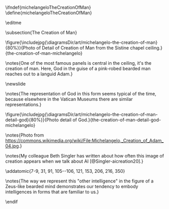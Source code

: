 \ifndef{michelangeloTheCreationOfMan}
\define{michelangeloTheCreationOfMan}

\editme

\subsection{The Creation of Man}

\figure{\includejpg{\diagramsDir/art/michelangelo-the-creation-of-man}{80%}}{Photo of Detail of Creation of Man from the Sistine chapel ceiling.}{the-creation-of-man-michelangelo}

\notes{One of the most famous panels is central in the ceiling, it's the creation of man. Here, God in the guise of a pink-robed bearded man reaches out to a languid Adam.}

\newslide

\notes{The representation of God in this form seems typical of the time, because elsewhere in the Vatican Museums there are similar representations.}

\figure{\includejpg{\diagramsDir/art/michelangelo-the-creation-of-man-detail-god}{80%}}{Photo detail of God.}{the-creation-of-man-detail-god-michelangelo}

\notes{Photo from <https://commons.wikimedia.org/wiki/File:Michelangelo,_Creation_of_Adam_04.jpg>.}

\notes{My colleague Beth Singler has written about how often this image of creation appears when we talk about AI [@Singler-aicreation20].}

\addatomic{7-9, 31, 91, 105--106, 121, 153, 206, 216, 350}

\notes{The way we represent this "other intelligence" in the figure of a Zeus-like bearded mind demonstrates our tendency to embody intelligences in forms that are familiar to us.}

\endif
